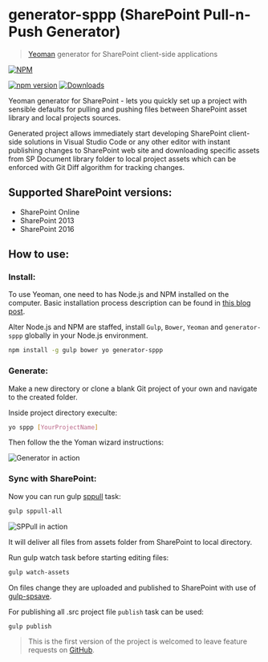 # generator-sppp (SharePoint Pull-n-Push Generator)

> [Yeoman](http://yeoman.io/) generator for SharePoint client-side applications

[![NPM](https://nodei.co/npm/generator-sppp.png?downloads=true&downloadRank=true&stars=true)](https://nodei.co/npm/generator-sppp/)

[![npm version](https://badge.fury.io/js/generator-sppp.svg)](https://badge.fury.io/js/generator-sppp)
[![Downloads](https://img.shields.io/npm/dm/generator-sppp.svg)](https://www.npmjs.com/package/generator-sppp)

Yeoman generator for SharePoint - lets you quickly set up a project with sensible defaults for pulling and pushing files between SharePoint asset library and local projects sources.

Generated project allows immediately start developing SharePoint client-side solutions in Visual Studio Code or any other editor with instant publishing changes to SharePoint web site and downloading specific assets from SP Document library folder to local project assets which can be enforced with Git Diff algorithm for tracking changes.

## Supported SharePoint versions:
- SharePoint Online
- SharePoint 2013
- SharePoint 2016

## How to use:

### Install:

To use Yeoman, one need to has Node.js and NPM installed on the computer. Basic installation process description can be found in [this blog post](https://www.linkedin.com/pulse/preparing-development-machine-client-side-sharepoint-mac-koltyakov?trk=pulse_spock-articles).

Alter Node.js and NPM are staffed, install `Gulp`, `Bower`, `Yeoman` and `generator-sppp` globally in your Node.js environment.

```bash
npm install -g gulp bower yo generator-sppp
```

### Generate:

Make a new directory or clone a blank Git project of your own and navigate to the created folder.

Inside project directory execulte:

```bash
yo sppp [YourProjectName]
```

Then follow the the Yoman wizard instructions:

![Generator in action](http://koltyakov.ru/images/generator-sppp-demo.gif)

### Sync with SharePoint:

Now you can run gulp [sppull](https://www.npmjs.com/package/sppull) task:

```bash
gulp sppull-all
```

![SPPull in action](http://koltyakov.ru/images/generator-sppp-demo-2.gif)

It will deliver all files from assets folder from SharePoint to local directory.

Run gulp watch task before starting editing files:

```bash
gulp watch-assets
```

On files change they are uploaded and published to SharePoint with use of [gulp-spsave](https://www.npmjs.com/package/gulp-spsave).

For publishing all .src project file `publish` task can be used:

```bash
gulp publish
```

> This is the first version of the project is welcomed to leave feature requests on [GitHub](https://github.com/koltyakov/generator-sppp/issues).